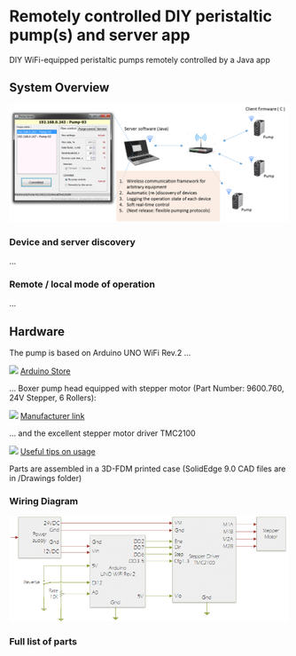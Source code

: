 # Remotely controlled DIY peristaltic pump(s) and server app
DIY WiFi-equipped peristaltic pumps remotely controlled by a Java app

## System Overview
![](https://github.com/sergeigrebenyuk/PumpClientServer/blob/master/NetworkDiagram.png)

### Device and server discovery
...
### Remote / local mode of operation
...

## Hardware 

The pump is based on Arduino UNO WiFi Rev.2 ...

![](https://store-cdn.arduino.cc/uni/catalog/product/cache/1/image/520x330/604a3538c15e081937dbfbd20aa60aad/a/b/abx00021_featured_2.jpg)
[Arduino Store](https://store-cdn.arduino.cc/uni/catalog/product/cache/1/image/520x330/604a3538c15e081937dbfbd20aa60aad/a/b/abx00021_featured_2.jpg)

... Boxer pump head equipped with stepper motor (Part Number: 9600.760, 24V Stepper, 6 Rollers):

![](https://www.boxerpumps.com/typo3temp/fl_realurl_image/9qx-miniature-perstaltic-pump-62.jpg)
[Manufacturer link](https://www.boxerpumps.com/en/products/peristaltic-pumps-liquid/boxer-9qx-miniature-peristaltic-pump-series/)

... and the excellent stepper motor driver TMC2100

![](https://encrypted-tbn0.gstatic.com/images?q=tbn%3AANd9GcQxtcPbmj9cT7RT2vIOecWzXa7AXuDrOOoMiQ&usqp=CAU)
[Useful tips on usage](https://reprap.org/wiki/TMC2100)

Parts are assembled in a 3D-FDM printed case (SolidEdge 9.0 CAD files are in /Drawings folder)

### Wiring Diagram
![](https://github.com/sergeigrebenyuk/PumpClientServer/blob/master/PumpDiagram.png)

### Full list of parts
